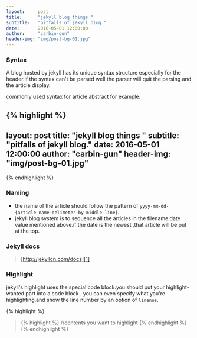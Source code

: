 ```yaml
---
layout:     post
title:      "jekyll blog things "
subtitle:   "pitfalls of jekyll blog."
date:       2016-05-01 12:00:00
author:     "carbin-gun"
header-img: "img/post-bg-01.jpg"
---
```


### Syntax
A blog hosted by jekyll has its unique syntax structure especially for the header.If the syntax can't be parsed well,the parser will quit the parsing and the article display.

commonly used syntax for article abstract for example:

{% highlight  %}
---
layout:     post
title:      "jekyll blog things "
subtitle:   "pitfalls of jekyll blog."
date:       2016-05-01 12:00:00
author:     "carbin-gun"
header-img: "img/post-bg-01.jpg"
---
{% endhighlight %}


### Naming
- the name of the article should follow the pattern of `yyyy-mm-dd-{article-name-delimeter-by-middle-line}`.
-  jekyll blog system is to sequence all the articles in the filename date value mentioned above.if the date is the newest ,that article will be put at the top.

### Jekyll docs
> [http://jekyllcn.com/docs][1]

### Highlight
 jekyll's highlight uses the special code block.you should put your highlight-wanted part into a code block . you can even specify what you're highlighting,and show the line number by an option of `linenos`.

{% highlight  %}
> {% highlight %}
> //contents you want to highlight
> {% endhighlight %}
{% endhighlight %}

[1]:	http://jekyllcn.com/docs